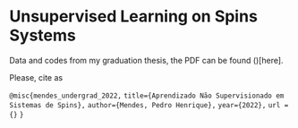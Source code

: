 # Unsupervised Learning on Spins Systems

Data and codes from my graduation thesis, the PDF can be found ()[here].

Please, cite as

`@misc{mendes_undergrad_2022,`
`title={Aprendizado Não Supervisionado em Sistemas de Spins},`
`author={Mendes, Pedro Henrique},`
`year={2022},`
`url = {}`
`}`
